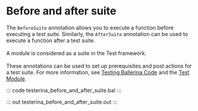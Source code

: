# Before and after suite

The `BeforeSuite` annotation allows you to execute a function before executing a test suite.
Similarly, the `AfterSuite` annotation can be used to execute a function after a test suite.<br/><br/>
A module is considered as a suite in the Test framework. <br></br>
These annotations can be used to set up prerequisites and post actions for a test suite.
For more information, see [Testing Ballerina Code](https://ballerina.io/learn/testing-ballerina-code/testing-quick-start/)
and the [Test Module](https://docs.central.ballerina.io/ballerina/test/latest/).

::: code testerina_before_and_after_suite.bal :::

::: out testerina_before_and_after_suite.out :::